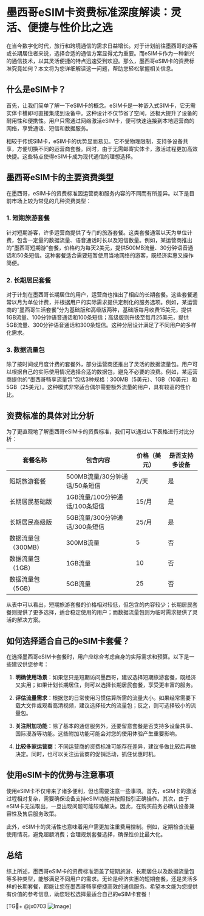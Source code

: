 # 墨西哥eSIM卡资费标准深度解读：灵活、便捷与性价比之选

在当今数字化时代，旅行和跨境通信的需求日益增长。对于计划前往墨西哥的游客或长期居住者来说，选择合适的通信方案显得尤为重要。而eSIM卡作为一种新兴的通信技术，以其灵活便捷的特点迅速受到欢迎。那么，墨西哥eSIM卡的资费标准究竟如何？本文将为您详细解读这一问题，帮助您轻松掌握相关信息。

## 什么是eSIM卡？

首先，让我们简单了解一下eSIM卡的概念。eSIM卡是一种嵌入式SIM卡，它无需实体卡槽即可直接集成到设备中。这种设计不仅节省了空间，还极大提升了设备的耐用性和便携性。用户只需通过网络激活eSIM卡，便可快速连接到本地运营商的网络，享受通话、短信和数据服务。

相较于传统SIM卡，eSIM卡的优势显而易见。它不受物理限制，支持多设备共享，方便切换不同的运营商套餐。同时，由于无需邮寄实体卡，激活过程更加高效快捷。这些特点使得eSIM卡成为现代通信的理想选择。

## 墨西哥eSIM卡的主要资费类型

在墨西哥，eSIM卡的资费标准因运营商和服务内容的不同而有所差异。以下是目前市场上较为常见的几种资费类型：

### 1. 短期旅游套餐

针对短期游客，许多运营商提供了专门的旅游套餐。这类套餐通常以天为单位计费，包含一定量的数据流量、语音通话时长以及短信数量。例如，某运营商推出的“墨西哥短期游”套餐，价格约为每天2美元，提供500MB流量、30分钟语音通话和50条短信。这种套餐适合需要短暂使用当地网络的游客，既经济实惠又操作简便。

### 2. 长期居民套餐

对于计划在墨西哥长期居住的用户，运营商也推出了相应的长期套餐。这些套餐通常以月为单位计费，并根据用户的实际需求提供定制化的服务选项。例如，某运营商的“墨西哥生活套餐”分为基础版和高级版两种，基础版每月收费15美元，提供1GB流量、100分钟语音通话和100条短信；高级版则升级至每月25美元，提供5GB流量、300分钟语音通话和300条短信。这种分层设计满足了不同用户的多样化需求。

### 3. 数据流量包

除了按时间或月度计费的套餐外，部分运营商还推出了灵活的数据流量包。用户可以根据自己的实际使用情况选择合适的数据包，避免不必要的浪费。例如，某运营商提供的“墨西哥畅享流量包”包括3种规格：300MB（5美元）、1GB（10美元）和5GB（25美元）。这种模式非常适合偶尔需要额外流量的用户，具有较高的性价比。

## 资费标准的具体对比分析

为了更直观地了解墨西哥eSIM卡的资费标准，我们可以通过以下表格进行对比分析：

| 套餐名称          | 包含内容                          | 价格（美元） | 是否支持多设备 |
|-------------------|----------------------------------|--------------|----------------|
| 短期旅游套餐      | 500MB流量/30分钟通话/50条短信     | 2/天         | 是             |
| 长期居民基础版    | 1GB流量/100分钟通话/100条短信     | 15/月        | 是             |
| 长期居民高级版    | 5GB流量/300分钟通话/300条短信     | 25/月        | 是             |
| 数据流量包（300MB）| 300MB流量                         | 5            | 否             |
| 数据流量包（1GB） | 1GB流量                           | 10           | 否             |
| 数据流量包（5GB） | 5GB流量                           | 25           | 否             |

从表中可以看出，短期旅游套餐的价格相对较低，但包含的内容较少；长期居民套餐则提供了更多选择，适合稳定使用的用户；而数据流量包则为临时需求提供了灵活的解决方案。

## 如何选择适合自己的eSIM卡套餐？

在选择墨西哥eSIM卡套餐时，用户应综合考虑自身的实际需求和预算。以下是一些建议供您参考：

1. **明确使用场景**：如果您只是短期访问墨西哥，建议选择短期旅游套餐，既经济又实用；如果计划长期居住，则可以选择长期居民套餐，享受更丰富的服务。
   
2. **评估流量需求**：根据您的日常使用习惯估算所需的流量大小。如果经常需要下载大文件或观看高清视频，建议选择较大的流量包；反之，则可选择较小的流量包。

3. **关注附加功能**：除了基本的通信服务外，还要留意套餐是否支持多设备共享、国际漫游等功能。这些附加功能可能会对您的使用体验产生重要影响。

4. **比较多家运营商**：不同运营商的资费标准可能存在差异，建议多做比较后再做决定。同时，也可以关注运营商的促销活动，抓住优惠时机。

## 使用eSIM卡的优势与注意事项

使用eSIM卡不仅带来了诸多便利，但也需要注意一些事项。首先，eSIM卡的激活过程相对复杂，需要确保设备支持eSIM功能并按照指引正确操作。其次，由于eSIM卡无法取出，一旦出现问题可能较难解决。因此，在购买前务必确认设备兼容性及售后服务政策。

此外，eSIM卡的灵活性也意味着用户需更加注重费用控制。例如，定期检查流量使用情况，避免超额消费；合理规划套餐选择，确保性价比最大化。

## 总结

综上所述，墨西哥eSIM卡的资费标准涵盖了短期旅游、长期居住以及数据流量包等多种类型，能够满足不同用户的需求。无论是经济实惠的短期套餐，还是灵活多样的长期套餐，都能让您在墨西哥畅享便捷高效的通信服务。希望本文能为您提供有价值的参考信息，助您轻松选择最适合自己的eSIM卡套餐！

[TG💪+ @jx0703 ![Image](https://github.com/user-attachments/assets/dbca1d08-cadb-493c-b0ec-ad6f7a83f270)]